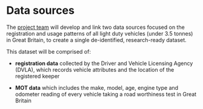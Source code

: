 # Data sources

The [project team](/team) will develop and link two data sources focused on the registration and usage patterns of all light duty vehicles (under 3.5 tonnes) in Great Britain, to create a single de-identified, research-ready dataset.

This dataset will be comprised of: 

- **registration data** collected by the Driver and Vehicle Licensing Agency (DVLA), which records vehicle attributes and the location of the registered keeper 

- **MOT data** which includes the make, model, age, engine type and odometer reading of every vehicle taking a road worthiness test in Great Britain
